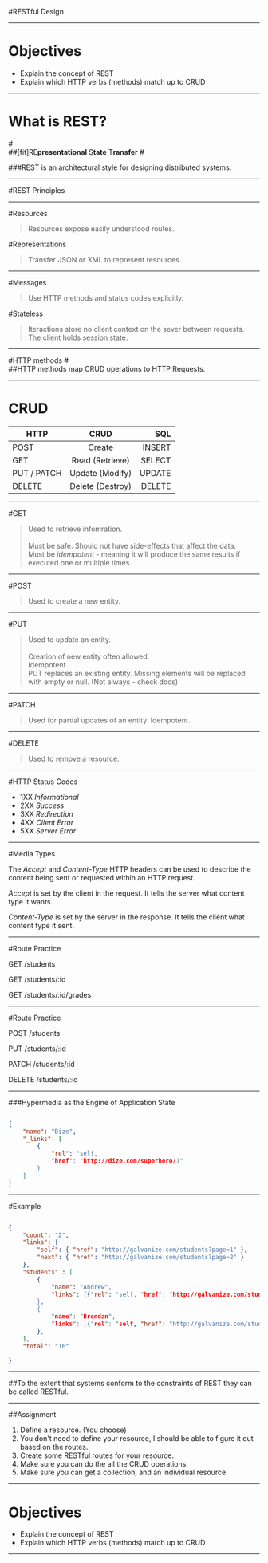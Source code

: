 #RESTful Design

---

# Objectives

- Explain the concept of REST
- Explain which HTTP verbs (methods) match up to CRUD

---

# What is REST?
#<br>
##[fit]RE**presentational** S**tate** T**ransfer**
#<br>

###REST is an architectural style for designing distributed systems.

---

#REST Principles

---

#Resources
>Resources expose easily understood routes.

#Representations
> Transfer JSON or XML to represent resources.

---

#Messages
> Use HTTP methods and status codes explicitly.

#Stateless
> Iteractions store no client context on the sever between requests.
> <br>
> The client holds session state.

---

#HTTP methods
#<br>
##HTTP methods map CRUD operations to HTTP Requests.


---

# CRUD
| HTTP | CRUD | SQL  |
| ------------- |:-------------:| -----:|
| POST| Create | INSERT |
| GET | Read (Retrieve) |	SELECT |
| PUT / PATCH | Update (Modify) |	UPDATE |
| DELETE | Delete (Destroy) | DELETE |

---

#GET

>Used to retrieve infomration.  
><br>
>Must be safe.  Should not have side-effects that affect the data.
><br>
>Must be *idempotent* - meaning it will produce the same results if executed one or multiple times.

---

#POST

>Used to create a new entity.

---

#PUT

>Used to update an entity.  
><br>
>Creation of new entity often allowed.
><br>
>Idempotent.
><br>
>PUT replaces an existing entity.  Missing elements will be replaced with empty or null. (Not always - check docs)

---

#PATCH

>Used for partial updates of an entity.
>Idempotent.

---

#DELETE

>Used to remove a resource.

---

#HTTP Status Codes

- 1XX *Informational*
- 2XX *Success*
- 3XX *Redirection*
- 4XX *Client Error*
- 5XX *Server Error*

---

#Media Types

The *Accept* and *Content-Type* HTTP headers can be used to describe  the content being sent or requested within an HTTP request.

*Accept* is set by the client in the request.  It tells the server what content type it wants.

*Content-Type* is set by the server in the response.  It tells the client what content type it sent.

---

#Route Practice

GET /students

GET /students/:id

GET /students/:id/grades

---

#Route Practice

POST /students

PUT /students/:id

PATCH /students/:id

DELETE /students/:id

---

###Hypermedia as the Engine of Application State

```json

{
	"name": "Dize",
	"_links": [
		{
			"rel": "self,
			"href": "http://dize.com/superhero/1"
		}
	]
}

```

---

#Example

```json

{
	"count": "2",
	"links": {
		"self": { "href": "http://galvanize.com/students?page=1" },
		"next": { "href": "http://galvanize.com/students?page=2" }
	},
	"students" : [
		{
			"name": "Andrew",
			"links": [{"rel": "self, "href": "http://galvanize.com/students/1"}]
		},
		{
			"name": "Brendan",
			"links": [{"rel": "self, "href": "http://galvanize.com/students/2"}]
		},			
	],
	"total": "16"

}


```

---

##To the extent that systems conform to the constraints of REST they can be called RESTful.

---

##Assignment

1. Define a resource. (You choose)
2. You don't need to define your resource, I should be able to figure it out based on the routes.
2. Create some RESTful routes for your resource.
3. Make sure you can do the all the CRUD operations.
4. Make sure you can get a collection, and an individual resource.

---

# Objectives

- Explain the concept of REST
- Explain which HTTP verbs (methods) match up to CRUD

---
